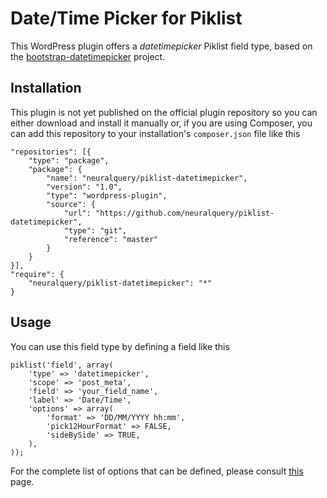 # Date/Time Picker for Piklist

This WordPress plugin offers a *datetimepicker* Piklist field type, based on the [bootstrap-datetimepicker](https://github.com/Eonasdan/bootstrap-datetimepicker) project.

## Installation

This plugin is not yet published on the official plugin repository so you can either download and install it manually or, if you are using Composer, you can add this repository to your installation's `composer.json` file like this

	"repositories": [{
        "type": "package",
        "package": {
            "name": "neuralquery/piklist-datetimepicker",
            "version": "1.0",
            "type": "wordpress-plugin",
            "source": {
                "url": "https://github.com/neuralquery/piklist-datetimepicker",
                "type": "git",
                "reference": "master"
            }
        }
    }],
    "require": {
        "neuralquery/piklist-datetimepicker": "*"
    }

## Usage

You can use this field type by defining a field like this

	piklist('field', array(
		'type' => 'datetimepicker',
		'scope' => 'post_meta',
		'field' => 'your_field_name',
		'label' => 'Date/Time',
		'options' => array(
			'format' => 'DD/MM/YYYY hh:mm',
			'pick12HourFormat' => FALSE,
			'sideBySide' => TRUE,
		),
	));

For the complete list of options that can be defined, please consult [this](http://eonasdan.github.io/bootstrap-datetimepicker/#options) page.